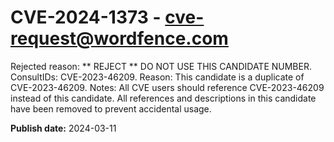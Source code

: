 # CVE-2024-1373 - cve-request@wordfence.com

Rejected reason: ** REJECT ** DO NOT USE THIS CANDIDATE NUMBER. ConsultIDs: CVE-2023-46209. Reason: This candidate is a duplicate of CVE-2023-46209. Notes: All CVE users should reference CVE-2023-46209 instead of this candidate. All references and descriptions in this candidate have been removed to prevent accidental usage.

**Publish date:** 2024-03-11
